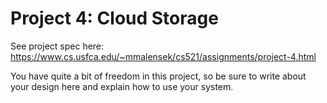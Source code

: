 # Project 4: Cloud Storage

See project spec here: https://www.cs.usfca.edu/~mmalensek/cs521/assignments/project-4.html

You have quite a bit of freedom in this project, so be sure to write about your design here and explain how to use your system.
